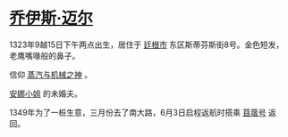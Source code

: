 # [乔伊斯·迈尔](../龙套/乔伊斯·迈尔.md)

1323年9越15日下午两点出生，居住于 [廷根市](../地区/廷根市.md) 东区斯蒂芬斯街8号。金色短发，老鹰嘴喙般的鼻子。

信仰 [蒸汽与机械之神](../神明/蒸汽与机械之神.md) 。

[安娜小姐](../龙套/安娜小姐.md) 的未婚夫。

1349年为了一桩生意，三月份去了南大路，6月3日启程返航时搭乘 [苜蓿号](../公司、门店及一般组织/苜蓿号.md) 返回。

